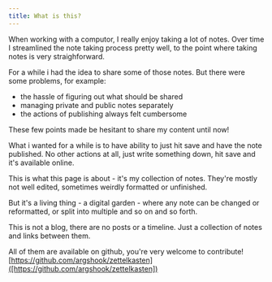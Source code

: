 ```yaml
---
title: What is this?
---
```


When working with a computor, I really enjoy taking a lot of notes. Over time I streamlined the note taking process pretty well, to the point where taking notes is very straighforward.

For a while i had the idea to share some of those notes. But there were some problems, for example:

* the hassle of figuring out what should be shared
* managing private and public notes separately
* the actions of publishing always felt cumbersome

These few points made be hesitant to share my content until now!

What i wanted for a while is to have ability to just hit save and have the note published. No other actions at all, just write something down, hit save and it's available online.

This is what this page is about - it's my collection of notes. They're mostly not well edited, sometimes weirdly formatted or unfinished.

But it's a living thing - a digital garden - where any note can be changed or reformatted, or split into multiple and so on and so forth.

This is not a blog, there are no posts or a timeline. Just a collection of notes and links between them.

All of them are available on github, you're very welcome to contribute! [https://github.com/argshook/zettelkasten]([https://github.com/argshook/zettelkasten])

